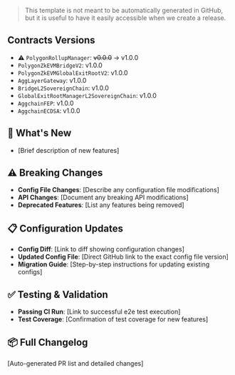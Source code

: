 > This template is not meant to be automatically generated in GitHub, but it is useful to have it easily accessible when we create a release.

## Contracts Versions
* ⚠️ `PolygonRollupManager`: ~~v0.0.0~~ -> v1.0.0
* `PolygonZkEVMBridgeV2`: v1.0.0
* `PolygonZkEVMGlobalExitRootV2`: v1.0.0
* `AggLayerGateway`: v1.0.0
* `BridgeL2SovereignChain`: v1.0.0
* `GlobalExitRootManagerL2SovereignChain`: v1.0.0
* `AggchainFEP`: v1.0.0
* `AggchainECDSA`: v1.0.0

## 🚀 What's New
- [Brief description of new features]

## ⚠️ Breaking Changes
- **Config File Changes**: [Describe any configuration file modifications]
- **API Changes**: [Document any breaking API modifications]
- **Deprecated Features**: [List any features being removed]

## 📋 Configuration Updates
- **Config Diff**: [Link to diff showing configuration changes]
- **Updated Config File**: [Direct GitHub link to the exact config file version]
- **Migration Guide**: [Step-by-step instructions for updating existing configs]

## ✅ Testing & Validation
- **Passing CI Run**: [Link to successful e2e test execution]
- **Test Coverage**: [Confirmation of test coverage for new features]

## 📦 Full Changelog
[Auto-generated PR list and detailed changes]
